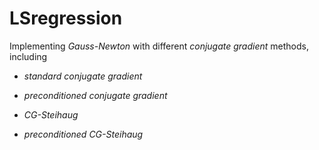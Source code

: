 # LSregression

Implementing _Gauss-Newton_ with different _conjugate gradient_ methods, including

- _standard conjugate gradient_

- _preconditioned conjugate gradient_

- _CG-Steihaug_

- _preconditioned CG-Steihaug_
